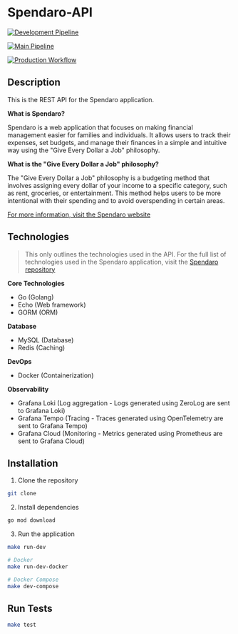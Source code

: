 # Spendaro-API

[![Development Pipeline](https://github.com/TannerBarcelos/Spendaro-API/actions/workflows/dev-workflow.yaml/badge.svg?branch=develop)](https://github.com/TannerBarcelos/Spendaro-API/actions/workflows/dev-workflow.yaml)

[![Main Pipeline](https://github.com/TannerBarcelos/Spendaro-API/actions/workflows/main-workflow.yaml/badge.svg?branch=main)](https://github.com/TannerBarcelos/Spendaro-API/actions/workflows/main-workflow.yaml)

[![Production Workflow](https://github.com/TannerBarcelos/Spendaro-API/actions/workflows/release.yaml/badge.svg?branch=main)](https://github.com/TannerBarcelos/Spendaro-API/actions/workflows/release.yaml)

## Description

This is the REST API for the Spendaro application.

**What is Spendaro?**

Spendaro is a web application that focuses on making financial management easier for families and individuals. It allows users to track their expenses, set budgets, and manage their finances in a simple and intuitive way using the "Give Every Dollar a Job" philosophy.

**What is the "Give Every Dollar a Job" philosophy?**

The "Give Every Dollar a Job" philosophy is a budgeting method that involves assigning every dollar of your income to a specific category, such as rent, groceries, or entertainment. This method helps users to be more intentional with their spending and to avoid overspending in certain areas.

[For more information, visit the Spendaro website](https://spendaro.com)

## Technologies

> This only outlines the technologies used in the API. For the full list of technologies used in the Spendaro application, visit the [Spendaro repository](https://github.com/TannerBarcelos/Spendaro)

**Core Technologies**

- Go (Golang)
- Echo (Web framework)
- GORM (ORM)

**Database**

- MySQL (Database)
- Redis (Caching)

**DevOps**

- Docker (Containerization)

**Observability**

- Grafana Loki (Log aggregation - Logs generated using ZeroLog are sent to Grafana Loki)
- Grafana Tempo (Tracing - Traces generated using OpenTelemetry are sent to Grafana Tempo)
- Grafana Cloud (Monitoring - Metrics generated using Prometheus are sent to Grafana Cloud)

## Installation

1. Clone the repository

```bash
git clone
```

2. Install dependencies

```bash
go mod download
```

3. Run the application

```bash
make run-dev

# Docker
make run-dev-docker

# Docker Compose
make dev-compose

```

## Run Tests

```bash
make test
```
